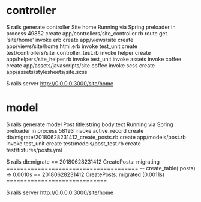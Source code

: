 

# controller
$ rails generate controller Site home
Running via Spring preloader in process 49852
      create  app/controllers/site_controller.rb
       route  get 'site/home'
      invoke  erb
      create    app/views/site
      create    app/views/site/home.html.erb
      invoke  test_unit
      create    test/controllers/site_controller_test.rb
      invoke  helper
      create    app/helpers/site_helper.rb
      invoke    test_unit
      invoke  assets
      invoke    coffee
      create      app/assets/javascripts/site.coffee
      invoke    scss
      create      app/assets/stylesheets/site.scss


$ rails server
      http://0.0.0.0:3000/site/home


# model
$ rails generate model Post title:string body:text
Running via Spring preloader in process 58193
      invoke  active_record
      create    db/migrate/20180628231412_create_posts.rb
      create    app/models/post.rb
      invoke    test_unit
      create      test/models/post_test.rb
      create      test/fixtures/posts.yml


$ rails db:migrate
== 20180628231412 CreatePosts: migrating ======================================
-- create_table(:posts)
   -> 0.0010s
== 20180628231412 CreatePosts: migrated (0.0011s) =============================


$ rails server
http://0.0.0.0:3000/site/home

